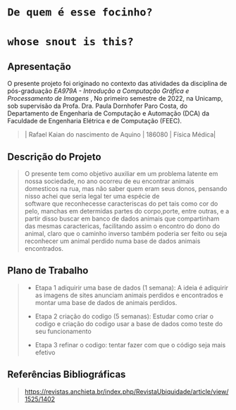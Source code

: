 # `De quem é esse focinho?` 
# `whose snout is this?` 

##  Apresentação

O presente projeto foi originado no contexto das atividades da disciplina de pós-graduação *EA979A - Introdução a Computação Gráfica e Processamento de Imagens* ,
No primeiro semestre de 2022, na Unicamp, sob supervisão da Profa. Dra. Paula Dornhofer Paro Costa, do Departamento de Engenharia de Computação e Automação (DCA) da Faculdade de Engenharia Elétrica e de Computação (FEEC).

> | Rafael Kaian do nascimento de Aquino | 186080 | Física Médica|


##  Descrição do Projeto
> O presente tem como objetivo auxiliar em um problema latente em nossa sociedade, no ano ocorreu de eu encontrar animais domesticos na rua, mas não saber quem eram seus donos, pensando nisso achei que seria legal ter uma espécie de  
> software que reconhecesse caracteriscas do pet tais como cor do pelo, manchas em determidas partes do corpo,porte, entre outras, e a partir disso buscar em banco de dados animais que compartinham das mesmas caractericas, facilitando
> assim o encontro do dono do animal, claro que o caminho inverso também poderia ser feito ou seja reconhecer um animal perdido numa base de dados animais encontrados.

##  Plano de Trabalho
> * Etapa 1 adiquirir uma base de dados (1 semana): 
> A  ideia é adiquirir as imagens de sites anunciam animais perdidos e encontrados e montar uma base de dados de animais perdidos.
> * Etapa 2 criação do codigo (5 semanas):
> Estudar como criar o codigo e criação do codigo usar a base de dados como teste do seu funcionamento
>     
> * Etapa 3 refinar o codigo:
> tentar fazer com que o código seja mais efetivo
##  Referências Bibliográficas
> https://revistas.anchieta.br/index.php/RevistaUbiquidade/article/view/1525/1402
>
